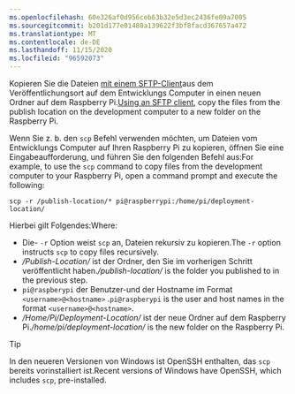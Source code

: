```yaml
---
ms.openlocfilehash: 60e326af0d956ceb63b32e5d3ec2436fe09a7005
ms.sourcegitcommit: b201d177e01480a139622f3bf8facd367657a472
ms.translationtype: MT
ms.contentlocale: de-DE
ms.lasthandoff: 11/15/2020
ms.locfileid: "96592073"
---
```

<span data-ttu-id="70173-101">Kopieren Sie die Dateien [mit einem SFTP-Client](https://www.raspberrypi.org/documentation/remote-access/ssh/sftp.md)aus dem Veröffentlichungsort auf dem Entwicklungs Computer in einen neuen Ordner auf dem Raspberry Pi.</span><span class="sxs-lookup"><span data-stu-id="70173-101">[Using an SFTP client](https://www.raspberrypi.org/documentation/remote-access/ssh/sftp.md), copy the files from the publish location on the development computer to a new folder on the Raspberry Pi.</span></span>

<span data-ttu-id="70173-102">Wenn Sie z. b. den `scp` Befehl verwenden möchten, um Dateien vom Entwicklungs Computer auf Ihren Raspberry Pi zu kopieren, öffnen Sie eine Eingabeaufforderung, und führen Sie den folgenden Befehl aus:</span><span class="sxs-lookup"><span data-stu-id="70173-102">For example, to use the `scp` command to copy files from the development computer to your Raspberry Pi, open a command prompt and execute the following:</span></span>

```console
scp -r /publish-location/* pi@raspberrypi:/home/pi/deployment-location/
```

<span data-ttu-id="70173-103">Hierbei gilt Folgendes:</span><span class="sxs-lookup"><span data-stu-id="70173-103">Where:</span></span>

- <span data-ttu-id="70173-104">Die- `-r` Option weist `scp` an, Dateien rekursiv zu kopieren.</span><span class="sxs-lookup"><span data-stu-id="70173-104">The `-r` option instructs `scp` to copy files recursively.</span></span>
- <span data-ttu-id="70173-105">*/Publish-Location/* ist der Ordner, den Sie im vorherigen Schritt veröffentlicht haben.</span><span class="sxs-lookup"><span data-stu-id="70173-105">*/publish-location/* is the folder you published to in the previous step.</span></span>
- <span data-ttu-id="70173-106">`pi@raspberypi` der Benutzer-und der Hostname im Format `<username>@<hostname>` .</span><span class="sxs-lookup"><span data-stu-id="70173-106">`pi@raspberypi` is the user and host names in the format `<username>@<hostname>`.</span></span>
- <span data-ttu-id="70173-107">*/Home/Pi/Deployment-Location/* ist der neue Ordner auf dem Raspberry Pi.</span><span class="sxs-lookup"><span data-stu-id="70173-107">*/home/pi/deployment-location/* is the new folder on the Raspberry Pi.</span></span>

> [!TIP]
> <span data-ttu-id="70173-108">In den neueren Versionen von Windows ist OpenSSH enthalten, das `scp` bereits vorinstalliert ist.</span><span class="sxs-lookup"><span data-stu-id="70173-108">Recent versions of Windows have OpenSSH, which includes `scp`, pre-installed.</span></span>

